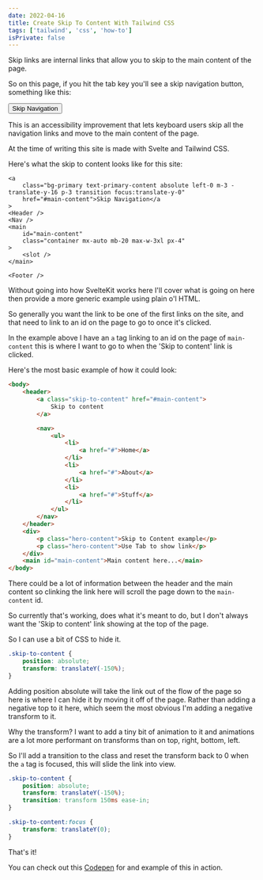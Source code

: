 ```yaml
---
date: 2022-04-16
title: Create Skip To Content With Tailwind CSS
tags: ['tailwind', 'css', 'how-to']
isPrivate: false
---
```


<script>
  import { CodePen } from 'sveltekit-embed'
</script>

Skip links are internal links that allow you to skip to the main
content of the page.

So on this page, if you hit the tab key you'll see a skip navigation
button, something like this:

<div class="flex justify-center">
  <button class="btn p-3 bg-primary text-primary-content hover:text-primary-focus">
    Skip Navigation 
  </button>
</div>

This is an accessibility improvement that lets keyboard users skip all
the navigation links and move to the main content of the page.

At the time of writing this site is made with Svelte and Tailwind CSS.

Here's what the skip to content looks like for this site:

```svelte
<a
	class="bg-primary text-primary-content absolute left-0 m-3 -translate-y-16 p-3 transition focus:translate-y-0"
	href="#main-content">Skip Navigation</a
>
<Header />
<Nav />
<main
	id="main-content"
	class="container mx-auto mb-20 max-w-3xl px-4"
>
	<slot />
</main>

<Footer />
```

Without going into how SvelteKit works here I'll cover what is going
on here then provide a more generic example using plain o'l HTML.

So generally you want the link to be one of the first links on the
site, and that need to link to an id on the page to go to once it's
clicked.

In the example above I have an `a` tag linking to an id on the page of
`main-content` this is where I want to go to when the 'Skip to
content' link is clicked.

Here's the most basic example of how it could look:

```html
<body>
	<header>
		<a class="skip-to-content" href="#main-content">
			Skip to content
		</a>

		<nav>
			<ul>
				<li>
					<a href="#">Home</a>
				</li>
				<li>
					<a href="#">About</a>
				</li>
				<li>
					<a href="#">Stuff</a>
				</li>
			</ul>
		</nav>
	</header>
	<div>
		<p class="hero-content">Skip to Content example</p>
		<p class="hero-content">Use Tab to show link</p>
	</div>
	<main id="main-content">Main content here...</main>
</body>
```

There could be a lot of information between the header and the main
content so clinking the link here will scroll the page down to the
`main-content` id.

So currently that's working, does what it's meant to do, but I don't
always want the 'Skip to content' link showing at the top of the page.

So I can use a bit of CSS to hide it.

```css
.skip-to-content {
	position: absolute;
	transform: translateY(-150%);
}
```

Adding position absolute will take the link out of the flow of the
page so here is where I can hide it by moving it off of the page.
Rather than adding a negative top to it here, which seem the most
obvious I'm adding a negative transform to it.

Why the transform? I want to add a tiny bit of animation to it and
animations are a lot more performant on transforms than on top, right,
bottom, left.

So I'll add a transition to the class and reset the transform back to
0 when the `a` tag is focused, this will slide the link into view.

```css
.skip-to-content {
	position: absolute;
	transform: translateY(-150%);
	transition: transform 150ms ease-in;
}

.skip-to-content:focus {
	transform: translateY(0);
}
```

That's it!

You can check out this [Codepen] for and example of this in action.

<CodePen codePenId="WNMvXpa" />

<!-- Links -->

[codepen]: https://codepen.io/spences10/pen/WNMvXpa
